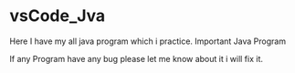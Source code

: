 # vsCode_Jva

Here I have my all java program which i practice.
Important Java Program

If any Program have any bug please let me know about it 
i will fix it.
